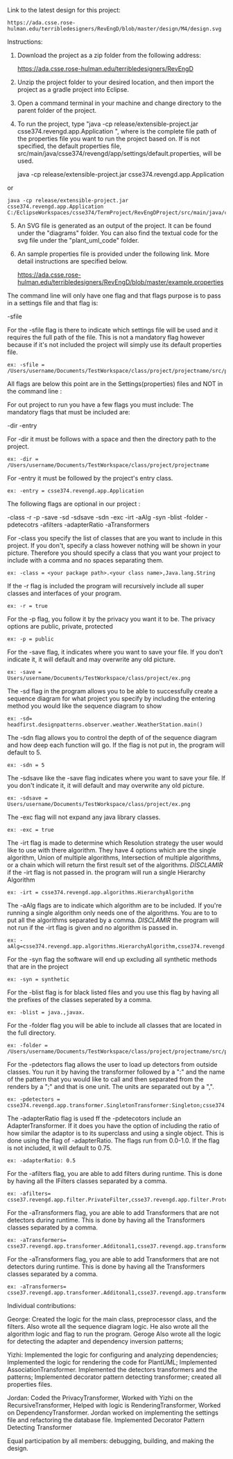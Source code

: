 Link to the latest design for this project: 
	
	https://ada.csse.rose-hulman.edu/terribledesigners/RevEngD/blob/master/design/M4/design.svg

Instructions:
1. Download the project as a zip folder from the following address:

	https://ada.csse.rose-hulman.edu/terribledesigners/RevEngD

2. Unzip the project folder to your desired location, and then import the project as
	a gradle project into Eclipse.
	
3. Open a command terminal in your machine and change directory to the parent folder of the project.

4. To run the project, type "java -cp release/extensible-project.jar csse374.revengd.app.Application <properties file>", where <properties file> is the complete file path of the properties file
you want to run the project based on. If <properties file> is not specified, the default properties file, src/main/java/csse374/revengd/app/settings/default.properties, will be used.

	java -cp release/extensible-project.jar csse374.revengd.app.Application

or

	java -cp release/extensible-project.jar csse374.revengd.app.Application C:/EclipseWorkspaces/csse374/TermProject/RevEngDProject/src/main/java/csse374/revengd/app/settings/decorator.properties

5. An SVG file is generated as an output of the project. It can be found under the "diagrams" folder. You can also find the textual code for the svg file under the "plant_uml_code"
folder.

6. An sample properties file is provided under the following link. More detail instructions are specified below.
	
	https://ada.csse.rose-hulman.edu/terribledesigners/RevEngD/blob/master/example.properties

	 

The command line will only have one flag and that flags purpose is to pass in a settings file and that flag is:

-sfile

For the -sfile flag is there to indicate which settings file will be used and it requires the full path of the file. 
This is not a mandatory flag however because if it's not included the project will simply use its default properties file.

	ex: -sfile = /Users/username/Documents/TestWorkspace/class/project/projectname/src/project/src/app/filename.properties



All flags are below this point are in the Settings(properties) files and NOT in the command line : 

For out project to run you have a few flags you must include:
 The mandatory flags that must be included are:

-dir
-entry

For -dir it must be follows with a space and then the directory path to the project.
	
	ex: -dir = /Users/username/Documents/TestWorkspace/class/project/projectname

For -entry it must be followed by the project's entry class.

	ex: -entry = csse374.revengd.app.Application

The following flags are optional in our project : 

-class
-r
-p
-save
-sd
-sdsave
-sdn
-exc
-irt
-aAlg
-syn
-blist
-folder
-pdetecotrs
-afilters
-adapterRatio
-aTransformers


For -class you specify the list of classes that are you want to include in this project. If you don't, specify a class however nothing will be shown in your picture. Therefore you should specify a class that you want your project to include with a comma and no spaces separating them.

	ex: -class = <your package path>.<your class name>,Java.lang.String

If the -r flag is included the program will recursively include all super classes and interfaces of your program. 
	
	ex: -r = true

For the -p flag, you follow it by the privacy you want it to be. The privacy options are public, private, protected

	ex: -p = public

For the -save flag, it indicates where you want to save your file. If you don't indicate it, it will default and may overwrite any old picture.

	ex: -save = Users/username/Documents/TestWorkspace/class/project/ex.png

The -sd flag in the program allows you to be able to successfully create a sequence diagram for what project you specify by including the entering method you would like the sequence diagram to show
	
	ex: -sd= headfirst.designpatterns.observer.weather.WeatherStation.main()
	
The -sdn flag allows you to control the depth of of the sequence diagram and how deep each function will go. If the flag is not put in, the program will default to 5.

	ex: -sdn = 5
	
The -sdsave like the -save flag indicates where you want to save your file. If you don't indicate it, it will default and may overwrite any old picture.

	ex: -sdsave = Users/username/Documents/TestWorkspace/class/project/ex.png
	
The -exc flag will not expand any java library classes.
	
	ex: -exc = true
	
The -irt flag is made to determine which Resolution strategy the user would like to use with there algorithm. They have 4 options which are the single algorithm, Union of multiple algorithms,  Intersection of multiple algorithms, or a chain which will return the first result set of the algorithms.
 *DISCLAMIR* if the -irt flag is not passed in. the program will run a single Hierarchy Algorithm

 	ex: -irt = csse374.revengd.app.algorithms.HierarchyAlgorithm
  	
 The -aAlg flags are to indicate which algorithm are to be included. If you're running a single algorithm only needs one of the algorithms. You are to to put all the algorithms separated by a comma.
 *DISCLAMIR* the program will not run if the -irt flag is given and no algorithm is passed in. 
	
	ex: -aAlg=csse374.revengd.app.algorithms.HierarchyAlgorithm,csse374.revengd.app.algorithms.CallGraphAlgorithm

For the -syn flag the software will end up excluding all synthetic methods that are in the project
	
	ex: -syn = synthetic
	
For the -blist flag is for black listed files and you use this flag by having all the prefixes of the classes seperated by a comma.
	
	ex: -blist = java.,javax.

For the -folder flag you will be able to include all classes that are located in the full directory.
	
	ex: -folder = /Users/username/Documents/TestWorkspace/class/project/projectname/src/project/src/app/
	
For the -pdetectors flag allows the user to load up detectors from outside classes. You run it by having the transformer followed by a ":"   and the name of the pattern that you would like to call and then separated from the renders by a ";" and that is one unit. The units are separated out by a ",".
	
	ex: -pdetectors = csse374.revengd.app.transformer.SingletonTransformer:Singleton;csse374.revengd.app.renderer.SingletonRenderer

 The -adapterRatio flag is used ff the -pdetecotors include an AdapterTransformer. If it does you have the option of including the ratio of how similar the adaptor is to its superclass and using a single object. This is done using the flag of -adapterRatio. The flags run from 0.0-1.0. If the flag is not included, it will default to 0.75. 
 	
 	ex: -adapterRatio: 0.5

For the -afilters flag, you are able to add filters during runtime. This is done by having all the IFilters classes separated by a comma.

	ex: -afilters= csse37.revengd.app.filter.PrivateFilter,csse37.revengd.app.filter.ProtectedFilter
	
For the -aTransformers flag, you are able to add Transformers that are not detectors during runtime. This is done by having all the Transformers classes separated by a comma.

	ex: -aTransformers= csse37.revengd.app.transformer.Additonal1,csse37.revengd.app.transformer.Additonal2
	

For the -aTransformers flag, you are able to add Transformers that are not detectors during runtime. This is done by having all the Transformers classes separated by a comma.

	ex: -aTransformers= csse37.revengd.app.transformer.Additonal1,csse37.revengd.app.transformer.Additonal2	

Individual contributions:

George: Created the logic for the main class, preprocessor class, and the filters. Also wrote all the sequence diagram logic. He also wrote all the algorithm logic and flag to run the program. Geroge Also wrote all the logic for detecting the adapter and dependency inversion patterns;

Yizhi: Implemented the logic for configuring and analyzing dependencies; Implemented the logic for rendering the code for PlantUML; Implemented AssociationTransformer. Implemented the detectors transformers and the patterns; Implemented decorator pattern detecting transformer; created all properties files.

Jordan: Coded the PrivacyTransformer, Worked with Yizhi on the RecursiveTransformer, Helped with logic is RenderingTransformer, Worked on DependencyTransformer. Jordan worked on implementing the settings file and refactoring the database file. Implemented Decorator Pattern Detecting Transformer

Equal participation by all members: debugging, building, and making the design.
